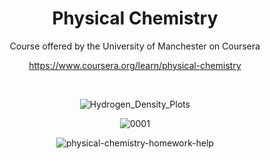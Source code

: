 <div align="center">

# Physical Chemistry

Course offered by the University of Manchester on Coursera

https://www.coursera.org/learn/physical-chemistry

<br>

![Hydrogen_Density_Plots](https://user-images.githubusercontent.com/55017307/127189503-b2937777-365f-4a4f-b9d1-3ea8fa8b5bd4.png)

![0001](https://user-images.githubusercontent.com/55017307/127189406-62856348-99f4-49d4-8a94-f04db06b0c93.jpg)

![physical-chemistry-homework-help](https://user-images.githubusercontent.com/55017307/127189398-8eadaf1f-9b43-4c9d-b3a2-f3b0b8dba1db.jpg)

</div>

